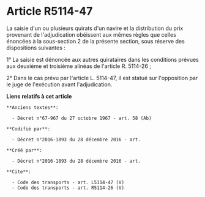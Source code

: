 # Article R5114-47

La saisie d'un ou plusieurs quirats d'un navire et la distribution du prix provenant de l'adjudication obéissent aux mêmes
règles que celles énoncées à la sous-section 2 de la présente section, sous réserve des dispositions suivantes : 

1° La saisie est dénoncée aux autres quirataires dans les conditions prévues aux deuxième et troisième alinéas de l'article
R. 5114-26 ; 

2° Dans le cas prévu par l'article L. 5114-47, il est statué sur l'opposition par le juge de l'exécution avant
l'adjudication.

**Liens relatifs à cet article**

	**Anciens textes**:

	  - Décret n°67-967 du 27 octobre 1967 - art. 58 (Ab)

	**Codifié par**:

	  - Décret n°2016-1893 du 28 décembre 2016 - art.

	**Créé par**:

	  - Décret n°2016-1893 du 28 décembre 2016 - art.

	**Cite**:

	  - Code des transports - art. L5114-47 (V)
	  - Code des transports - art. R5114-26 (V)
